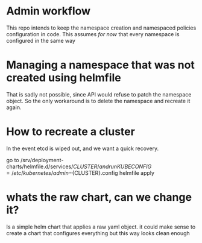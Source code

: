 # Admin workflow

This repo intends to keep the namespace creation and namespaced policies configuration in code. This assumes *for now* that every namespace is configured in the same way

# Managing a namespace that was not created using helmfile

That is sadly not possible, since API would refuse to patch the namespace object. So the only workaround is to delete the namespace and recreate it again.

# How to recreate a cluster

In the event etcd is wiped out, and we want a quick recovery.

go to /srv/deployment-charts/helmfile.d/services/${CLUSTER}/ and run
KUBECONFIG=/etc/kubernetes/admin-${CLUSTER}.config helmfile apply

# whats the raw chart, can we change it?

Is a simple helm chart that applies a raw yaml object. it could make sense to create a chart that configures everything but this way looks clean enough